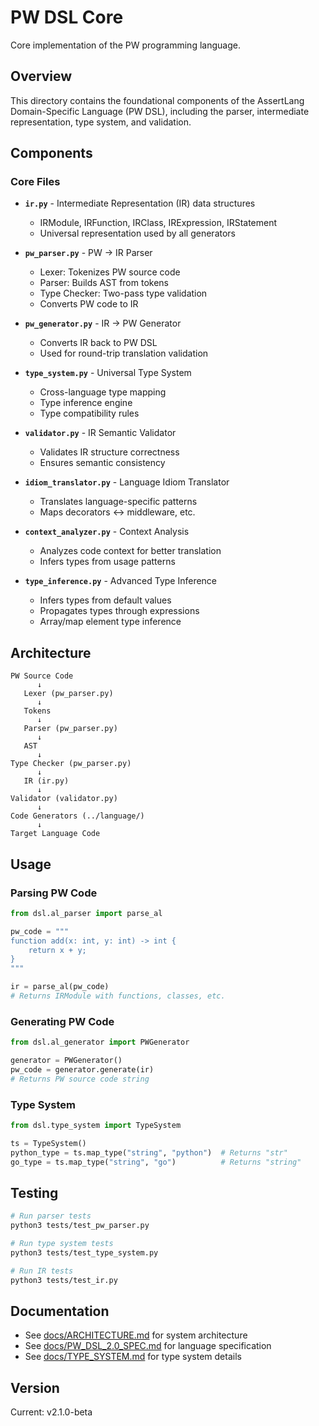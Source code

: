# PW DSL Core

Core implementation of the PW programming language.

## Overview

This directory contains the foundational components of the AssertLang Domain-Specific Language (PW DSL), including the parser, intermediate representation, type system, and validation.

## Components

### Core Files

- **`ir.py`** - Intermediate Representation (IR) data structures
  - IRModule, IRFunction, IRClass, IRExpression, IRStatement
  - Universal representation used by all generators

- **`pw_parser.py`** - PW → IR Parser
  - Lexer: Tokenizes PW source code
  - Parser: Builds AST from tokens
  - Type Checker: Two-pass type validation
  - Converts PW code to IR

- **`pw_generator.py`** - IR → PW Generator
  - Converts IR back to PW DSL
  - Used for round-trip translation validation

- **`type_system.py`** - Universal Type System
  - Cross-language type mapping
  - Type inference engine
  - Type compatibility rules

- **`validator.py`** - IR Semantic Validator
  - Validates IR structure correctness
  - Ensures semantic consistency

- **`idiom_translator.py`** - Language Idiom Translator
  - Translates language-specific patterns
  - Maps decorators ↔ middleware, etc.

- **`context_analyzer.py`** - Context Analysis
  - Analyzes code context for better translation
  - Infers types from usage patterns

- **`type_inference.py`** - Advanced Type Inference
  - Infers types from default values
  - Propagates types through expressions
  - Array/map element type inference

## Architecture

```
PW Source Code
      ↓
   Lexer (pw_parser.py)
      ↓
   Tokens
      ↓
   Parser (pw_parser.py)
      ↓
   AST
      ↓
Type Checker (pw_parser.py)
      ↓
   IR (ir.py)
      ↓
Validator (validator.py)
      ↓
Code Generators (../language/)
      ↓
Target Language Code
```

## Usage

### Parsing PW Code

```python
from dsl.al_parser import parse_al

pw_code = """
function add(x: int, y: int) -> int {
    return x + y;
}
"""

ir = parse_al(pw_code)
# Returns IRModule with functions, classes, etc.
```

### Generating PW Code

```python
from dsl.al_generator import PWGenerator

generator = PWGenerator()
pw_code = generator.generate(ir)
# Returns PW source code string
```

### Type System

```python
from dsl.type_system import TypeSystem

ts = TypeSystem()
python_type = ts.map_type("string", "python")  # Returns "str"
go_type = ts.map_type("string", "go")          # Returns "string"
```

## Testing

```bash
# Run parser tests
python3 tests/test_pw_parser.py

# Run type system tests
python3 tests/test_type_system.py

# Run IR tests
python3 tests/test_ir.py
```

## Documentation

- See [docs/ARCHITECTURE.md](../docs/ARCHITECTURE.md) for system architecture
- See [docs/PW_DSL_2.0_SPEC.md](../docs/PW_DSL_2.0_SPEC.md) for language specification
- See [docs/TYPE_SYSTEM.md](../docs/TYPE_SYSTEM.md) for type system details

## Version

Current: v2.1.0-beta
